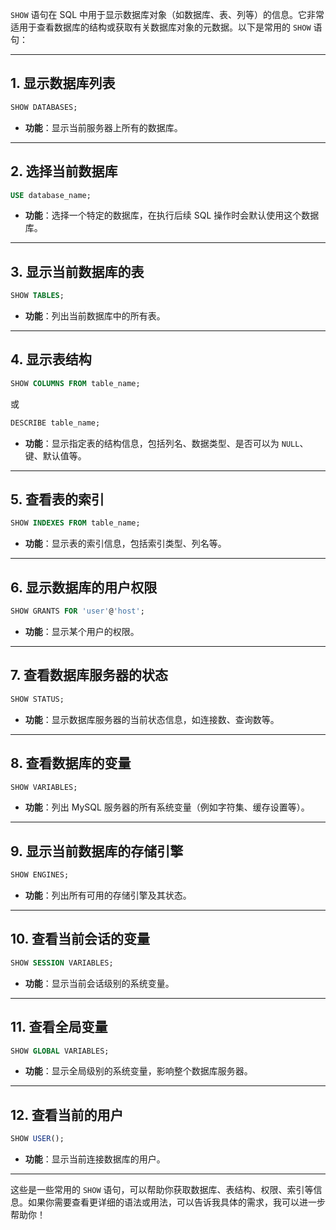 `SHOW` 语句在 SQL 中用于显示数据库对象（如数据库、表、列等）的信息。它非常适用于查看数据库的结构或获取有关数据库对象的元数据。以下是常用的 `SHOW` 语句：

---

## 1. **显示数据库列表**
```sql
SHOW DATABASES;
```
- **功能**：显示当前服务器上所有的数据库。

---

## 2. **选择当前数据库**
```sql
USE database_name;
```
- **功能**：选择一个特定的数据库，在执行后续 SQL 操作时会默认使用这个数据库。

---

## 3. **显示当前数据库的表**
```sql
SHOW TABLES;
```
- **功能**：列出当前数据库中的所有表。

---

## 4. **显示表结构**
```sql
SHOW COLUMNS FROM table_name;
```
或
```sql
DESCRIBE table_name;
```
- **功能**：显示指定表的结构信息，包括列名、数据类型、是否可以为 `NULL`、键、默认值等。

---

## 5. **查看表的索引**
```sql
SHOW INDEXES FROM table_name;
```
- **功能**：显示表的索引信息，包括索引类型、列名等。

---

## 6. **显示数据库的用户权限**
```sql
SHOW GRANTS FOR 'user'@'host';
```
- **功能**：显示某个用户的权限。

---

## 7. **查看数据库服务器的状态**
```sql
SHOW STATUS;
```
- **功能**：显示数据库服务器的当前状态信息，如连接数、查询数等。

---

## 8. **查看数据库的变量**
```sql
SHOW VARIABLES;
```
- **功能**：列出 MySQL 服务器的所有系统变量（例如字符集、缓存设置等）。

---

## 9. **显示当前数据库的存储引擎**
```sql
SHOW ENGINES;
```
- **功能**：列出所有可用的存储引擎及其状态。

---

## 10. **查看当前会话的变量**
```sql
SHOW SESSION VARIABLES;
```
- **功能**：显示当前会话级别的系统变量。

---

## 11. **查看全局变量**
```sql
SHOW GLOBAL VARIABLES;
```
- **功能**：显示全局级别的系统变量，影响整个数据库服务器。

---

## 12. **查看当前的用户**
```sql
SHOW USER();
```
- **功能**：显示当前连接数据库的用户。

---

这些是一些常用的 `SHOW` 语句，可以帮助你获取数据库、表结构、权限、索引等信息。如果你需要查看更详细的语法或用法，可以告诉我具体的需求，我可以进一步帮助你！